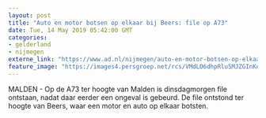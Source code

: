 ```yaml
---
layout: post
title: "Auto en motor botsen op elkaar bij Beers: file op A73"
date: Tue, 14 May 2019 05:42:00 GMT
categories: 
- gelderland 
- nijmegen 
externe_link: "https://www.ad.nl/nijmegen/auto-en-motor-botsen-op-elkaar-bij-beers-file-op-a73~a0e6e10a/"
feature_image: "https://images4.persgroep.net/rcs/VMdLO6dhpRlu5MJZGInKe1-usG4/diocontent/148328987/_fitwidth/400/?appId=21791a8992982cd8da851550a453bd7f&quality=0.7"
---
```


MALDEN - Op de A73 ter hoogte van Malden is dinsdagmorgen file ontstaan, nadat daar eerder een ongeval is gebeurd. De file ontstond ter hoogte van Beers, waar een motor en auto op elkaar botsten.

